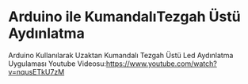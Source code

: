 # Arduino ile KumandalıTezgah Üstü Aydınlatma
 Arduino Kullanılarak Uzaktan Kumandalı Tezgah Üstü Led Aydınlatma Uygulaması
Youtube Videosu:https://www.youtube.com/watch?v=nqusETkU7zM
